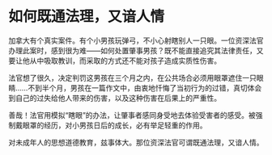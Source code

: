 # 如何既通法理，又谙人情

加拿大有个真实案件。有个小男孩玩弹弓，不小心射瞎别人一只眼。一位资深法官办理此案时，感到很为难——如何处置肇事男孩？既不能直接追究其法律责任，又要让他从中吸取教训，而采取的方式还不能对孩子造成实质性伤害。 

法官想了很久，决定判罚这男孩在三个月之内，在公共场合必须用眼罩遮住一只眼睛……不到半个月，男孩在一篇作文中，由衷地忏悔了当初行为的过错，真切体会到自己的过失给他人带来的伤害，以及这种伤害在后果上的严重性。 

善哉！法官用模拟“瞎眼”的办法，让肇事者感同身受地去体验受害者的感受。被强制戴眼罩的经历，对小男孩日后的成长，必有举足轻重的作用。 

对未成年人的思想道德教育，兹事体大。那位资深法官可谓既通法理，又谙人情。
